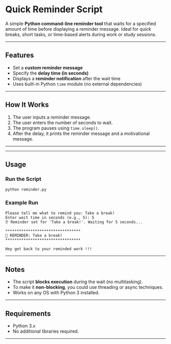 #  Quick Reminder Script

A simple **Python command-line reminder tool** that waits for a specified amount of time before displaying a reminder message.
Ideal for quick breaks, short tasks, or time-based alerts during work or study sessions.

---

##  Features

*  Set a **custom reminder message**
*  Specify the **delay time (in seconds)**
*  Displays a **reminder notification** after the wait time
*  Uses built-in Python `time` module (no external dependencies)

---

## How It Works

1. The user inputs a reminder message.
2. The user enters the number of seconds to wait.
3. The program pauses using `time.sleep()`.
4. After the delay, it prints the reminder message and a motivational message.

---


---

##  Usage

### **Run the Script**

```bash
python reminder.py
```

### **Example Run**

```
Please tell me what to remind you: Take a break!
Enter wait time in seconds (e.g., 5): 5
⏰ Reminder set for 'Take a break!'. Waiting for 5 seconds...

*********************************
🚨 REMINDER: Take a break!
*********************************

Hey get back to your reminded work !!!
```

---

##  Notes

* The script **blocks execution** during the wait (no multitasking).
* To make it **non-blocking**, you could use threading or async techniques.
* Works on any OS with Python 3 installed.

---

##  Requirements

* Python 3.x
* No additional libraries required.

---

